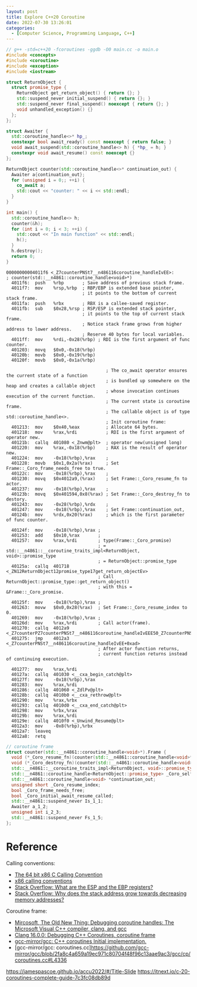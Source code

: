 ```yaml
---
layout: post
title: Explore C++20 Coroutine
date: 2022-07-30 13:26:01
categories:
  - [Computer Science, Programming Language, C++]
---
```


```cpp
// g++ -std=c++20 -fcoroutines -ggdb -O0 main.cc -o main.o
#include <concepts>
#include <coroutine>
#include <exception>
#include <iostream>

struct ReturnObject {
  struct promise_type {
    ReturnObject get_return_object() { return {}; }
    std::suspend_never initial_suspend() { return {}; }
    std::suspend_never final_suspend() noexcept { return {}; }
    void unhandled_exception() {}
  };
};

struct Awaiter {
  std::coroutine_handle<>* hp_;
  constexpr bool await_ready() const noexcept { return false; }
  void await_suspend(std::coroutine_handle<> h) { *hp_ = h; }
  constexpr void await_resume() const noexcept {}
};

ReturnObject counter(std::coroutine_handle<>* continuation_out) {
  Awaiter a{continuation_out};
  for (unsigned i = 0;; ++i) {
    co_await a;
    std::cout << "counter: " << i << std::endl;
  }
}

int main() {
  std::coroutine_handle<> h;
  counter(&h);
  for (int i = 0; i < 3; ++i) {
    std::cout << "In main function" << std::endl;
    h();
  }
  h.destroy();
  return 0;
}
```

```assembly
00000000004011f6 <_Z7counterPNSt7__n486116coroutine_handleIvEE>:
; counter(std::__n4861::coroutine_handle<void>*)
  4011f6:  push   %rbp       ; Save address of previous stack frame.
  4011f7:  mov    %rsp,%rbp  ; RBP/EBP is extended base pointer,
                             ; it points to the bottom of current stack frame.
  4011fa:  push   %rbx       ; RBX is a callee-saved register.
  4011fb:  sub    $0x28,%rsp ; RSP/ESP is extended stack pointer,
                             ; it points to the top of current stack frame.
                             ; Notice stack frame grows from higher address to lower address.
                             ; Reserve 40 bytes for local variables.
  4011ff:  mov    %rdi,-0x28(%rbp) ; RDI is the first argument of func counter.
  401203:  movq   $0x0,-0x18(%rbp)
  40120b:  movb   $0x0,-0x19(%rbp)
  40120f:  movb   $0x0,-0x1a(%rbp)

                                      ; The co_await operator ensures the current state of a function
                                      ; is bundled up somewhere on the heap and creates a callable object
                                      ; whose invocation continues execution of the current function.
                                      ; The current state is coroutine frame.
                                      ; The callable object is of type std::coroutine_handle<>.
                                      ; Init coroutine frame:
  401213:  mov    $0x40,%eax          ; Allocate 64 bytes.
  401218:  mov    %rax,%rdi           ; RDI is the first argument of operator new.
  40121b:  callq  401080 <_Znwm@plt>  ; operator new(unsigned long)
  401220:  mov    %rax,-0x18(%rbp)    ; RAX is the result of operator new.
  401224:  mov    -0x18(%rbp),%rax    ;
  401228:  movb   $0x1,0x2a(%rax)     ; Set Frame::_Coro_frame_needs_free to true.
  40122c:  mov    -0x18(%rbp),%rax    ;
  401230:  movq   $0x4012a9,(%rax)    ; Set Frame::_Coro_resume_fn to actor.
  401237:  mov    -0x18(%rbp),%rax    ;
  40123b:  movq   $0x401594,0x8(%rax) ; Set Frame::_Coro_destroy_fn to destory.
  401243:  mov    -0x28(%rbp),%rdx    ;
  401247:  mov    -0x18(%rbp),%rax    ; Set Frame::continuation_out,
  40124b:  mov    %rdx,0x20(%rax)     ; which is the first parameter of func counter.

  40124f:  mov    -0x18(%rbp),%rax ;
  401253:  add    $0x10,%rax       ;
  401257:  mov    %rax,%rdi        ; type(Frame::_Coro_promise)
                                   ; = std::__n4861::__coroutine_traits_impl<ReturnObject, void>::promise_type
                                   ; = ReturnObject::promise_type
  40125a:  callq  401718 <_ZN12ReturnObject12promise_type17get_return_objectEv>
                                   ; Call ReturnObject::promise_type::get_return_object()
                                   ; with this = &Frame::_Coro_promise.

  40125f:  mov    -0x18(%rbp),%rax ;
  401263:  movw   $0x0,0x28(%rax)  ; Set Frame::_Coro_resume_index to 0.
  401269:  mov    -0x18(%rbp),%rax ;
  40126d:  mov    %rax,%rdi        ; Call actor(frame).
  401270:  callq  4012a9 <_Z7counterPZ7counterPNSt7__n486116coroutine_handleIvEEE50_Z7counterPNSt7__n486116coroutine_handleIvEE.Frame.actor>
  401275:  jmp    4012a3 <_Z7counterPNSt7__n486116coroutine_handleIvEE+0xad>
                                   ; After actor function returns,
                                   ; current function returns instead of continuing execution.

  401277:  mov    %rax,%rdi
  40127a:  callq  401030 <__cxa_begin_catch@plt>
  40127f:  mov    -0x18(%rbp),%rax
  401283:  mov    %rax,%rdi
  401286:  callq  401060 <_ZdlPv@plt>
  40128b:  callq  4010b0 <__cxa_rethrow@plt>
  401290:  mov    %rax,%rbx
  401293:  callq  4010d0 <__cxa_end_catch@plt>
  401298:  mov    %rbx,%rax
  40129b:  mov    %rax,%rdi
  40129e:  callq  4010f0 <_Unwind_Resume@plt>
  4012a3:  mov    -0x8(%rbp),%rbx
  4012a7:  leaveq
  4012a8:  retq
```

```cpp
// coroutine frame
struct counter(std::__n4861::coroutine_handle<void>*).Frame {
  void (*_Coro_resume_fn)(counter(std::__n4861::coroutine_handle<void>*).Frame *);
  void (*_Coro_destroy_fn)(counter(std::__n4861::coroutine_handle<void>*).Frame *);
  std::__n4861::__coroutine_traits_impl<ReturnObject, void>::promise_type _Coro_promise;
  std::__n4861::coroutine_handle<ReturnObject::promise_type> _Coro_self_handle;
  std::__n4861::coroutine_handle<void> *continuation_out;
  unsigned short _Coro_resume_index;
  bool _Coro_frame_needs_free;
  bool _Coro_initial_await_resume_called;
  std::__n4861::suspend_never Is_1_1;
  Awaiter a_1_2;
  unsigned int i_2_3;
  std::__n4861::suspend_never Fs_1_5;
};
```

# Reference

Calling conventions:

+ [The 64 bit x86 C Calling Convention](https://aaronbloomfield.github.io/pdr/book/x86-64bit-ccc-chapter.pdf)
+ [x86 calling conventions](https://libdl.so/articles/x86_calling_conventions.html)
+ [Stack Overflow: What are the ESP and the EBP registers?](https://stackoverflow.com/questions/21718397/what-are-the-esp-and-the-ebp-registers)
+ [Stack Overflow: Why does the stack address grow towards decreasing memory addresses?](https://stackoverflow.com/questions/4560720/why-does-the-stack-address-grow-towards-decreasing-memory-addresses)

Coroutine frame:

+ [Mircosoft, The Old New Thing: Debugging coroutine handles: The Microsoft Visual C++ compiler, clang, and gcc](https://devblogs.microsoft.com/oldnewthing/20211007-00/?p=105777)
+ [Clang 16.0.0: Debugging C++ Coroutines, coroutine frame](https://clang.llvm.org/docs/DebuggingCoroutines.html#coroutine-frame)
+ [gcc-mirror/gcc: C++ coroutines Initial implementation.](https://github.com/gcc-mirror/gcc/commit/49789fd08378e3ff7a6efd7c4f72b72654259b89)
+ [gcc-mirror/gcc: coroutines.cc]https://github.com/gcc-mirror/gcc/blob/2fa8c4a659a19ec971c80704f48f96c13aae9ac3/gcc/cp/coroutines.cc#L4336

https://jamespascoe.github.io/accu2022/#/Title-Slide
https://itnext.io/c-20-coroutines-complete-guide-7c3fc08db89d
